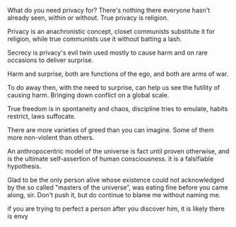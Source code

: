 What do you need privacy for? There's nothing there everyone hasn't already seen, within or without. True privacy is religion. 

Privacy is an anachronistic concept, closet communists substitute it for religion, while true communists use it without batting a lash. 

Secrecy is privacy's evil twin used mostly to cause harm and on rare occasions to deliver surprise.

Harm and surprise, both are functions of the ego, and both are arms of war.

To do away then, with the need to surprise, can help us see the futility of causing harm. Bringing down conflict on a global scale.

True freedom is in spontaneity and chaos, discipline tries to emulate, habits restrict, laws suffocate.

There are more varieties of greed than you can imagine. Some of them more non-violent than others.

An anthropocentric model of the universe is fact until proven otherwise, and is the ultimate self-assertion of human consciousness. it is a falsifiable hypothesis.

Glad to be the only person alive whose existence could not acknowledged by the so called "masters of the universe”, was eating fine before you came along, sir. Don't push it, but do continue to blame me without naming me.



if you are trying to perfect a person after you discover him, it is likely there is envy



